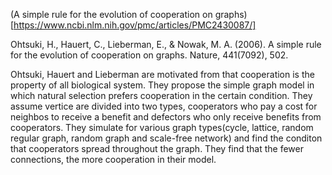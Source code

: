 (A simple rule for the evolution of cooperation on graphs)[https://www.ncbi.nlm.nih.gov/pmc/articles/PMC2430087/]

Ohtsuki, H., Hauert, C., Lieberman, E., & Nowak, M. A. (2006). A simple rule for the evolution of cooperation on graphs. Nature, 441(7092), 502.

Ohtsuki, Hauert and Lieberman are motivated from that cooperation is the property of all biological system. They propose the simple graph model in which natural selection prefers cooperation in the certain condition. They assume vertice are divided into two types, cooperators who pay a cost for neighbos to receive a benefit and defectors who only receive benefits from cooperators. They simulate for various graph types(cycle, lattice, random regular graph, random graph and scale-free network) and find the conditon that cooperators spread throughout the graph. They find that the fewer connections, the more cooperation in their model.
